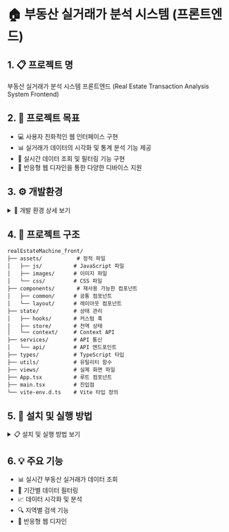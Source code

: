 # 🏠 부동산 실거래가 분석 시스템 (프론트엔드)

## 1. 📋 프로젝트 명
부동산 실거래가 분석 시스템 프론트엔드 (Real Estate Transaction Analysis System Frontend)

## 2. 🎯 프로젝트 목표
- 💻 사용자 친화적인 웹 인터페이스 구현
- 📊 실거래가 데이터의 시각화 및 통계 분석 기능 제공
- 🔄 실시간 데이터 조회 및 필터링 기능 구현
- 📱 반응형 웹 디자인을 통한 다양한 디바이스 지원

## 3. ⚙️ 개발환경
<details>
<summary>🔧 개발 환경 상세 보기</summary>

<table>
    <thead>
        <tr>
            <th>구분</th>
            <th>항목</th>
            <th>상세 내용</th>
        </tr>
    </thead>
    <tr>
        <td rowspan="5"><strong>프론트엔드</strong></td>
        <td>📝 언어</td>
        <td>TypeScript</td>
    </tr>
    <tr>
        <td>⚛️ 프레임워크</td>
        <td>React 18</td>
    </tr>
    <tr>
        <td>🎨 스타일링</td>
        <td>CSS3</td>
    </tr>
    <tr>
        <td>🔄 라우팅</td>
        <td>React Router v6</td>
    </tr>
    <tr>
        <td>🔌 빌드 도구</td>
        <td>Vite</td>
    </tr>
    <tr>
        <td rowspan="3"><strong>개발 도구</strong></td>
        <td>💻 IDE</td>
        <td>Visual Studio Code</td>
    </tr>
    <tr>
        <td>🔄 버전 관리</td>
        <td>Git</td>
    </tr>
    <tr>
        <td>🔍 코드 품질</td>
        <td>ESLint, TypeScript</td>
    </tr>
</table>
</details>

## 4. 📁 프로젝트 구조
```
realEstateMachine_front/
├── assets/           # 정적 파일
│   ├── js/          # JavaScript 파일
│   ├── images/      # 이미지 파일
│   └── css/         # CSS 파일
├── components/       # 재사용 가능한 컴포넌트
│   ├── common/      # 공통 컴포넌트
│   └── layout/      # 레이아웃 컴포넌트
├── state/           # 상태 관리
│   ├── hooks/       # 커스텀 훅
│   ├── store/       # 전역 상태
│   └── context/     # Context API
├── services/        # API 통신
│   └── api/         # API 엔드포인트
├── types/           # TypeScript 타입
├── utils/           # 유틸리티 함수
├── views/           # 실제 화면 파일
├── App.tsx          # 루트 컴포넌트
├── main.tsx         # 진입점
└── vite-env.d.ts    # Vite 타입 정의
```

## 5. 🚀 설치 및 실행 방법
<details>
<summary>📋 설치 및 실행 방법 보기</summary>

### 필수 요구사항
- Node.js 16.0 이상
- npm

### 설치 단계
1. 저장소 클론
```bash
git clone https://github.com/yourusername/realEstateMachine_front.git
cd realEstateMachine_front
```

2. 의존성 패키지 설치
```bash
npm install
```

3. 개발 서버 실행
```bash
npm run dev
```

4. 프로덕션 빌드
```bash
npm run build
```

### 실행 확인
1. 웹 브라우저에서 `http://localhost:5173` 접속
2. 기본 라우트:
   - 홈: `/`
   - 매물 목록: `/properties`

### 주의사항
- API 엔드포인트 설정이 필요합니다
- 환경 변수 설정이 필요한 경우 `.env` 파일을 생성하세요

### 문제 해결
1. 의존성 설치 오류
```bash
# node_modules 삭제 후 재설치
rm -rf node_modules
npm install
```

2. 타입스크립트 오류
```bash
# 타입 체크
npm run type-check
```
</details>

## 6. 💡 주요 기능
- 📊 실시간 부동산 실거래가 데이터 조회
- 📅 기간별 데이터 필터링
- 📈 데이터 시각화 및 분석
- 🔍 지역별 검색 기능
- 📱 반응형 웹 디자인
